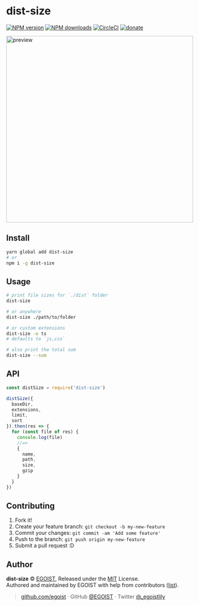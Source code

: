 
# dist-size

[![NPM version](https://img.shields.io/npm/v/dist-size.svg?style=flat)](https://npmjs.com/package/dist-size) [![NPM downloads](https://img.shields.io/npm/dm/dist-size.svg?style=flat)](https://npmjs.com/package/dist-size) [![CircleCI](https://circleci.com/gh/egoist/dist-size/tree/master.svg?style=shield)](https://circleci.com/gh/egoist/dist-size/tree/master)  [![donate](https://img.shields.io/badge/$-donate-ff69b4.svg?maxAge=2592000&style=flat)](https://github.com/egoist/donate)

<img src="https://i.loli.net/2017/08/06/5986a6715e3ce.png" alt="preview" width="500">

## Install

```bash
yarn global add dist-size
# or
npm i -g dist-size
```

## Usage

```bash
# print file sizes for `./dist` folder
dist-size

# or anywhere
dist-size ./path/to/folder

# or custom extensions
dist-size -e ts
# defaults to `js,css`

# also print the total sum
dist-size --sum
```

## API

```js
const distSize = require('dist-size')

distSize({
  baseDir,
  extensions,
  limit,
  sort
}).then(res => {
  for (const file of res) {
    console.log(file)
    //=>
    {
      name,
      path,
      size,
      gzip
    }
  }
})
```

## Contributing

1. Fork it!
2. Create your feature branch: `git checkout -b my-new-feature`
3. Commit your changes: `git commit -am 'Add some feature'`
4. Push to the branch: `git push origin my-new-feature`
5. Submit a pull request :D


## Author

**dist-size** © [EGOIST](https://github.com/egoist), Released under the [MIT](./LICENSE) License.<br>
Authored and maintained by EGOIST with help from contributors ([list](https://github.com/egoist/dist-size/contributors)).

> [github.com/egoist](https://github.com/egoist) · GitHub [@EGOIST](https://github.com/egoist) · Twitter [@_egoistlily](https://twitter.com/_egoistlily)
